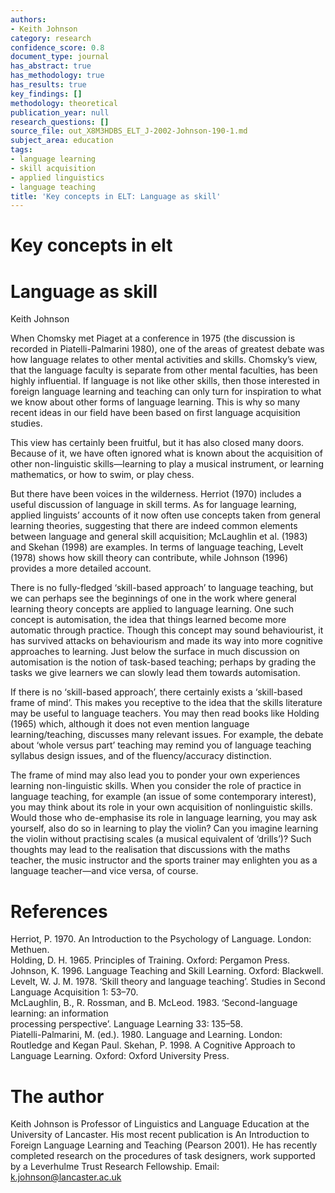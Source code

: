 ```yaml
---
authors:
- Keith Johnson
category: research
confidence_score: 0.8
document_type: journal
has_abstract: true
has_methodology: true
has_results: true
key_findings: []
methodology: theoretical
publication_year: null
research_questions: []
source_file: out_X8M3HDBS_ELT_J-2002-Johnson-190-1.md
subject_area: education
tags:
- language learning
- skill acquisition
- applied linguistics
- language teaching
title: 'Key concepts in ELT: Language as skill'
---
```


# Key concepts in elt

# Language as skill

Keith Johnson

When Chomsky met Piaget at a conference in 1975 (the discussion is recorded in Piatelli-Palmarini 1980), one of the areas of greatest debate was how language relates to other mental activities and skills. Chomsky’s view, that the language faculty is separate from other mental faculties, has been highly influential. If language is not like other skills, then those interested in foreign language learning and teaching can only turn for inspiration to what we know about other forms of language learning. This is why so many recent ideas in our field have been based on first language acquisition studies.

This view has certainly been fruitful, but it has also closed many doors. Because of it, we have often ignored what is known about the acquisition of other non-linguistic skills—learning to play a musical instrument, or learning mathematics, or how to swim, or play chess.

But there have been voices in the wilderness. Herriot (1970) includes a useful discussion of language in skill terms. As for language learning, applied linguists’ accounts of it now often use concepts taken from general learning theories, suggesting that there are indeed common elements between language and general skill acquisition; McLaughlin et al. (1983) and Skehan (1998) are examples. In terms of language teaching, Levelt (1978) shows how skill theory can contribute, while Johnson (1996) provides a more detailed account.

There is no fully-fledged ‘skill-based approach’ to language teaching, but we can perhaps see the beginnings of one in the work where general learning theory concepts are applied to language learning. One such concept is automisation, the idea that things learned become more automatic through practice. Though this concept may sound behaviourist, it has survived attacks on behaviourism and made its way into more cognitive approaches to learning. Just below the surface in much discussion on automisation is the notion of task-based teaching; perhaps by grading the tasks we give learners we can slowly lead them towards automisation.

If there is no ‘skill-based approach’, there certainly exists a ‘skill-based frame of mind’. This makes you receptive to the idea that the skills literature may be useful to language teachers. You may then read books like Holding (1965) which, although it does not even mention language learning/teaching, discusses many relevant issues. For example, the debate about ‘whole versus part’ teaching may remind you of language teaching syllabus design issues, and of the fluency/accuracy distinction.

The frame of mind may also lead you to ponder your own experiences learning non-linguistic skills. When you consider the role of practice in language teaching, for example (an issue of some contemporary interest), you may think about its role in your own acquisition of nonlinguistic skills. Would those who de-emphasise its role in language learning, you may ask yourself, also do so in learning to play the violin? Can you imagine learning the violin without practising scales (a musical equivalent of ‘drills’)? Such thoughts may lead to the realisation that discussions with the maths teacher, the music instructor and the sports trainer may enlighten you as a language teacher—and vice versa, of course.

# References

Herriot, P. 1970. An Introduction to the Psychology of Language. London: Methuen.   
Holding, D. H. 1965. Principles of Training. Oxford: Pergamon Press.   
Johnson, K. 1996. Language Teaching and Skill Learning. Oxford: Blackwell.   
Levelt, W. J. M. 1978. ‘Skill theory and language teaching’. Studies in Second Language Acquisition 1: 53–70.   
McLaughlin, B., R. Rossman, and B. McLeod. 1983. ‘Second-language learning: an information  
processing perspective’. Language Learning 33: 135–58.   
Piatelli-Palmarini, M. (ed.). 1980. Language and Learning. London: Routledge and Kegan Paul. Skehan, P. 1998. A Cognitive Approach to Language Learning. Oxford: Oxford University Press.

# The author

Keith Johnson is Professor of Linguistics and Language Education at the University of Lancaster. His most recent publication is An Introduction to Foreign Language Learning and Teaching (Pearson 2001). He has recently completed research on the procedures of task designers, work supported by a Leverhulme Trust Research Fellowship. Email: k.johnson@lancaster.ac.uk
